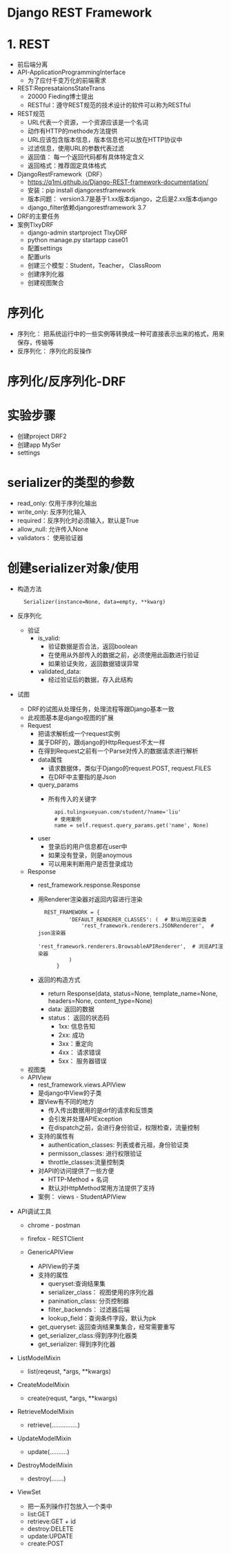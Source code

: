 # Django REST Framework
# 1. REST
- 前后端分离
- API-ApplicationProgrammingInterface
    - 为了应付千变万化的前端需求
- REST:RepresataionsStateTrans
    - 20000 Fieding博士提出
    - RESTful：遵守REST规范的技术设计的软件可以称为RESTful
- REST规范
    - URL代表一个资源，一个资源应该是一个名词
    - 动作有HTTP的methode方法提供
    - URL应该包含版本信息，版本信息也可以放在HTTP协议中
    - 过滤信息，使用URL的参数代表过滤
    - 返回值： 每一个返回代码都有具体特定含义
    - 返回格式：推荐固定具体格式
- DjangoRestFramework（DRF）
    -  https://q1mi.github.io/Django-REST-framework-documentation/
    - 安装：pip install djangorestframework
    - 版本问题： version3.7是基于1.xx版本django，之后是2.xx版本django
    - django_filter依赖djangorestframework 3.7 
- DRF的主要任务
- 案例TlxyDRF
    - django-admin startproject TlxyDRF
    - python manage.py startapp case01
    - 配置settings
    - 配置urls    
    - 创建三个模型：Student，Teacher， ClassRoom
    - 创建序列化器
    - 创建视图聚合


# 序列化
- 序列化： 把系统运行中的一些实例等转换成一种可直接表示出来的格式，用来保存，传输等
- 反序列化： 序列化的反操作
# 序列化/反序列化-DRF

# 实验步骤
- 创建project DRF2
- 创建app  MySer
- settings
# serializer的类型的参数
- read_only: 仅用于序列化输出
- write_only: 反序列化输入
- required：反序列化时必须输入，默认是True
- allow_null: 允许传入None
- validators： 使用验证器
#  创建serializer对象/使用
- 构造方法
    
        Serializer(instance=None, data=empty, **kwarg)
        
- 反序列化
    - 验证
        - is_valid:
            - 验证数据是否合法，返回boolean
            - 在使用从外部传入的数据之前，必须使用此函数进行验证
            - 如果验证失败，返回数据错误异常
        - validated_data:
            - 经过验证后的数据，存入此结构
- 试图
   - DRF的试图从处理任务，处理流程等跟Django基本一致
   - 此视图基本是django视图的扩展  
   - Request
        - 把请求解析成一个request实例 
        - 属于DRF的，跟django的HttpRequest不太一样
        - 在得到Request之前有一个Parse对传入的数据请求进行解析
        - data属性
            - 请求数据体，类似于Django的request.POST, request.FILES
            - 在DRF中主要指的是Json
        - query_params
            - 所有传入的关键字
            
            
                    api.tulingxueyuan.com/student/?name='liu'
                    # 使用案例
                    name = self.request.query_params.get('name', None)
                    
        - user
            - 登录后的用户信息都在user中
            - 如果没有登录，则是anoymous
            - 可以用来判断用户是否登录成功
   - Response
        - rest_framework.response.Response
        - 用Renderer渲染器对返回内容进行渲染
        
        
                REST_FRAMEWORK = {
                        'DEFAULT_RENDERER_CLASSES': (  # 默认响应渲染类
                            'rest_framework.renderers.JSONRenderer',  # json渲染器
                            'rest_framework.renderers.BrowsableAPIRenderer',  # 浏览API渲染器
                        )
                    }
        - 返回的构造方式
            -  return Response(data, status=None, template_name=None, headers=None, content_type=None)
            - data: 返回的数据
            - status： 返回的状态码
                - 1xx: 信息告知
                - 2xx: 成功
                - 3xx：重定向
                - 4xx： 请求错误
                - 5xx： 服务器错误
   - 视图类
   - APIView
        - rest_framework.views.APIView
        - 是django中View的子类
        - 跟View有不同的地方
            - 传入传出数据用的是drf的请求和反馈类
            - 会引发并处理APIException
            - 在dispatch之前，会进行身份验证，权限检查，流量控制
        - 支持的属性有
            - authentication_classes: 列表或者元祖，身份验证类   
            - permisson_classes: 进行权限验证
            - throttle_classes:流量控制类
        - 对API的访问提供了一些方便
            - HTTP-Method + 名词
            - 默认对HttpMethod常用方法提供了支持
        - 案例： views - StudentAPIView    
         
- API调试工具
    - chrome - postman
    - firefox - RESTClient 
    
    - GenericAPIView
        - APIView的子类
        - 支持的属性
            - queryset:查询结果集
            - serializer_class： 视图使用的序列化器
            - panination_class: 分页控制器
            - filter_backends： 过滤器后端
            - lookup_field：查询条件字段，默认为pk
        - get_queryset: 返回查询结果集集合，经常需要重写
        - get_serializer_class:得到序列化器类
        - get_serializer: 得到序列化器
- ListModelMixin
    - list(reqeust, *args, **kwargs)  
- CreateModelMixin
    - create(requst, *args, **kwargs)    
- RetrieveModelMixin
    - retrieve(...............)  
- UpdateModelMixin
    - update(..........)
- DestroyModelMixin
    - destroy(.......)
    
- ViewSet
    - 把一系列操作打包放入一个类中
    - list:GET
    - retrieve:GET + id
    - destroy:DELETE
    - update:UPDATE
    - create:POST
    
     
    
    
    
    
    
    
    
    
    
    
    
    
    
    
    
    
    
    
    
    